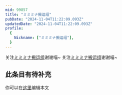 ```yaml
---
mid: 99857
title: "ミミミナ搬运组"
pubDate: "2024-11-04T11:22:09.093Z"
updatedDate: "2024-11-04T11:22:09.093Z"
profile:
  {
    Nickname: ["ミミミナ搬运组"],
  }
---
```


关注[ミミミナ搬运组](https://space.bilibili.com/99857)谢谢喵~ 关注[ミミミナ搬运组](https://space.bilibili.com/99857)谢谢喵~

## 此条目有待补充
你可以在[这里](https://github.com/Yuhanawa/VTuber.ICU-Content/edit/master/v/ミミミナ搬运组/index.md)编辑本文
